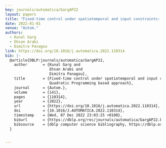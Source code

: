 ```yaml
---
key: journals/automatica/GargAP22
layout: papers
title: "Fixed-time control under spatiotemporal and input constraints: A Quadratic Programming based approach."
date: 2022-01-01
venue: "Autom."
authors:
  - Kunal Garg
  - Ehsan Arabi
  - Dimitra Panagou
link: https://doi.org/10.1016/j.automatica.2022.110314
bib: |-
  @article{DBLP:journals/automatica/GargAP22,
    author       = {Kunal Garg and
                    Ehsan Arabi and
                    Dimitra Panagou},
    title        = {Fixed-time control under spatiotemporal and input constraints: {A}
                    Quadratic Programming based approach},
    journal      = {Autom.},
    volume       = {141},
    pages        = {110314},
    year         = {2022},
    url          = {https://doi.org/10.1016/j.automatica.2022.110314},
    doi          = {10.1016/J.AUTOMATICA.2022.110314},
    timestamp    = {Wed, 07 Dec 2022 23:03:25 +0100},
    biburl       = {https://dblp.org/rec/journals/automatica/GargAP22.bib},
    bibsource    = {dblp computer science bibliography, https://dblp.org}
  }


---
```

